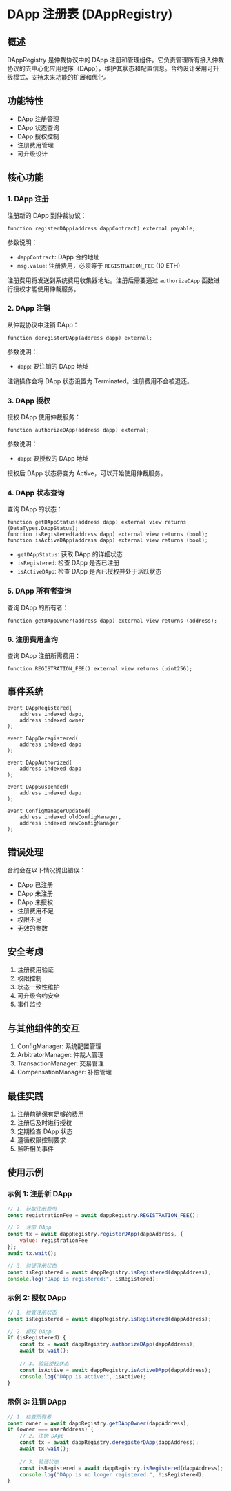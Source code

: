 # DApp 注册表 (DAppRegistry)

## 概述
DAppRegistry 是仲裁协议中的 DApp 注册和管理组件。它负责管理所有接入仲裁协议的去中心化应用程序（DApp），维护其状态和配置信息。合约设计采用可升级模式，支持未来功能的扩展和优化。

## 功能特性
- DApp 注册管理
- DApp 状态查询
- DApp 授权控制
- 注册费用管理
- 可升级设计

## 核心功能

### 1. DApp 注册
注册新的 DApp 到仲裁协议：
```solidity
function registerDApp(address dappContract) external payable;
```

参数说明：
- `dappContract`: DApp 合约地址
- `msg.value`: 注册费用，必须等于 `REGISTRATION_FEE` (10 ETH)

注册费用将发送到系统费用收集器地址。注册后需要通过 `authorizeDApp` 函数进行授权才能使用仲裁服务。

### 2. DApp 注销
从仲裁协议中注销 DApp：
```solidity
function deregisterDApp(address dapp) external;
```

参数说明：
- `dapp`: 要注销的 DApp 地址

注销操作会将 DApp 状态设置为 Terminated。注册费用不会被退还。

### 3. DApp 授权
授权 DApp 使用仲裁服务：
```solidity
function authorizeDApp(address dapp) external;
```

参数说明：
- `dapp`: 要授权的 DApp 地址

授权后 DApp 状态将变为 Active，可以开始使用仲裁服务。

### 4. DApp 状态查询
查询 DApp 的状态：
```solidity
function getDAppStatus(address dapp) external view returns (DataTypes.DAppStatus);
function isRegistered(address dapp) external view returns (bool);
function isActiveDApp(address dapp) external view returns (bool);
```

- `getDAppStatus`: 获取 DApp 的详细状态
- `isRegistered`: 检查 DApp 是否已注册
- `isActiveDApp`: 检查 DApp 是否已授权并处于活跃状态

### 5. DApp 所有者查询
查询 DApp 的所有者：
```solidity
function getDAppOwner(address dapp) external view returns (address);
```

### 6. 注册费用查询
查询 DApp 注册所需费用：
```solidity
function REGISTRATION_FEE() external view returns (uint256);
```

## 事件系统
```solidity
event DAppRegistered(
    address indexed dapp,
    address indexed owner
);

event DAppDeregistered(
    address indexed dapp
);

event DAppAuthorized(
    address indexed dapp
);

event DAppSuspended(
    address indexed dapp
);

event ConfigManagerUpdated(
    address indexed oldConfigManager,
    address indexed newConfigManager
);
```

## 错误处理
合约会在以下情况抛出错误：
- DApp 已注册
- DApp 未注册
- DApp 未授权
- 注册费用不足
- 权限不足
- 无效的参数

## 安全考虑
1. 注册费用验证
2. 权限控制
3. 状态一致性维护
4. 可升级合约安全
5. 事件监控

## 与其他组件的交互
1. ConfigManager: 系统配置管理
2. ArbitratorManager: 仲裁人管理
3. TransactionManager: 交易管理
4. CompensationManager: 补偿管理

## 最佳实践
1. 注册前确保有足够的费用
2. 注册后及时进行授权
3. 定期检查 DApp 状态
4. 遵循权限控制要求
5. 监听相关事件

## 使用示例

### 示例 1: 注册新 DApp
```javascript
// 1. 获取注册费用
const registrationFee = await dappRegistry.REGISTRATION_FEE();

// 2. 注册 DApp
const tx = await dappRegistry.registerDApp(dappAddress, {
    value: registrationFee
});
await tx.wait();

// 3. 验证注册状态
const isRegistered = await dappRegistry.isRegistered(dappAddress);
console.log("DApp is registered:", isRegistered);
```

### 示例 2: 授权 DApp
```javascript
// 1. 检查注册状态
const isRegistered = await dappRegistry.isRegistered(dappAddress);

// 2. 授权 DApp
if (isRegistered) {
    const tx = await dappRegistry.authorizeDApp(dappAddress);
    await tx.wait();
    
    // 3. 验证授权状态
    const isActive = await dappRegistry.isActiveDApp(dappAddress);
    console.log("DApp is active:", isActive);
}
```

### 示例 3: 注销 DApp
```javascript
// 1. 检查所有者
const owner = await dappRegistry.getDAppOwner(dappAddress);
if (owner === userAddress) {
    // 2. 注销 DApp
    const tx = await dappRegistry.deregisterDApp(dappAddress);
    await tx.wait();
    
    // 3. 验证状态
    const isRegistered = await dappRegistry.isRegistered(dappAddress);
    console.log("DApp is no longer registered:", !isRegistered);
}
